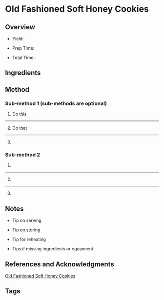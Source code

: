 # Old Fashioned Soft Honey Cookies

## Overview

- Yield:

- Prep Time:

- Total Time:

## Ingredients



## Method

### Sub-method 1 (sub-methods are optional)

1. Do this
---
2. Do that
---
3.

### Sub-method 2

1.
---
2.
---
3.

## Notes

- Tip on serving

- Tip on storing

- Tip for reheating

- Tips if missing ingredients or equipment

## References and Acknowledgments

[Old Fashioned Soft Honey Cookies](http://www.thesemisweetsisters.com/2018/09/25/old-fashioned-soft-honey-cookies/)

## Tags


